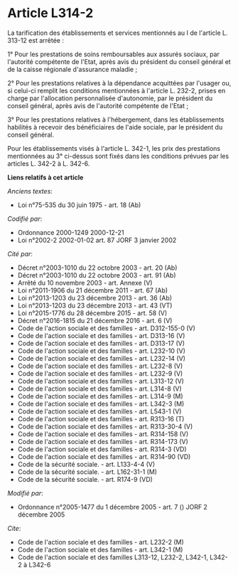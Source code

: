 # Article L314-2

La tarification des établissements et services mentionnés au I de l'article L. 313-12 est arrêtée :

1° Pour les prestations de soins remboursables aux assurés sociaux, par l'autorité compétente de l'Etat, après avis du
président du conseil général et de la caisse régionale d'assurance maladie ;

2° Pour les prestations relatives à la dépendance acquittées par l'usager ou, si celui-ci remplit les conditions mentionnées
à l'article L. 232-2, prises en charge par l'allocation personnalisée d'autonomie, par le président du conseil général, après
avis de l'autorité compétente de l'Etat ;

3° Pour les prestations relatives à l'hébergement, dans les établissements habilités à recevoir des bénéficiaires de l'aide
sociale, par le président du conseil général.

Pour les établissements visés à l'article L. 342-1, les prix des prestations mentionnées au 3° ci-dessus sont fixés dans les
conditions prévues par les articles L. 342-2 à L. 342-6.

**Liens relatifs à cet article**

_Anciens textes_:

  - Loi n°75-535 du 30 juin 1975 - art. 18 (Ab)

_Codifié par_:

  - Ordonnance 2000-1249 2000-12-21
  - Loi n°2002-2 2002-01-02 art. 87 JORF 3 janvier 2002

_Cité par_:

  - Décret n°2003-1010 du 22 octobre 2003 - art. 20 (Ab)
  - Décret n°2003-1010 du 22 octobre 2003 - art. 91 (Ab)
  - Arrêté du 10 novembre 2003 - art. Annexe (V)
  - Loi n°2011-1906 du 21 décembre 2011 - art. 67 (Ab)
  - Loi n°2013-1203 du 23 décembre 2013 - art. 36 (Ab)
  - Loi n°2013-1203 du 23 décembre 2013 - art. 43 (VT)
  - Loi n°2015-1776 du 28 décembre 2015 - art. 58 (V)
  - Décret n°2016-1815 du 21 décembre 2016 - art. 6 (V)
  - Code de l'action sociale et des familles - art. D312-155-0 (V)
  - Code de l'action sociale et des familles - art. D313-16 (V)
  - Code de l'action sociale et des familles - art. D313-17 (V)
  - Code de l'action sociale et des familles - art. L232-10 (V)
  - Code de l'action sociale et des familles - art. L232-14 (V)
  - Code de l'action sociale et des familles - art. L232-8 (V)
  - Code de l'action sociale et des familles - art. L232-9 (V)
  - Code de l'action sociale et des familles - art. L313-12 (V)
  - Code de l'action sociale et des familles - art. L314-8 (V)
  - Code de l'action sociale et des familles - art. L314-9 (M)
  - Code de l'action sociale et des familles - art. L342-3 (M)
  - Code de l'action sociale et des familles - art. L543-1 (V)
  - Code de l'action sociale et des familles - art. R313-16 (T)
  - Code de l'action sociale et des familles - art. R313-30-4 (V)
  - Code de l'action sociale et des familles - art. R314-158 (V)
  - Code de l'action sociale et des familles - art. R314-173 (V)
  - Code de l'action sociale et des familles - art. R314-3 (VD)
  - Code de l'action sociale et des familles - art. R314-90 (VD)
  - Code de la sécurité sociale. - art. L133-4-4 (V)
  - Code de la sécurité sociale. - art. L162-31-1 (M)
  - Code de la sécurité sociale. - art. R174-9 (VD)

_Modifié par_:

  - Ordonnance n°2005-1477 du 1 décembre 2005 - art. 7 () JORF 2 décembre 2005

_Cite_:

  - Code de l'action sociale et des familles - art. L232-2 (M)
  - Code de l'action sociale et des familles - art. L342-1 (M)
  - Code de l'action sociale et des familles L313-12, L232-2, L342-1, L342-2 à L342-6
